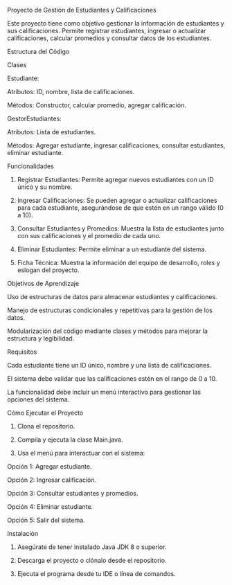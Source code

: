 Proyecto de Gestión de Estudiantes y Calificaciones

Este proyecto tiene como objetivo gestionar la información de estudiantes y sus calificaciones. Permite registrar estudiantes, ingresar o actualizar calificaciones, calcular promedios y consultar datos de los estudiantes.

Estructura del Código

Clases

Estudiante:

Atributos: ID, nombre, lista de calificaciones.

Métodos: Constructor, calcular promedio, agregar calificación.


GestorEstudiantes:

Atributos: Lista de estudiantes.

Métodos: Agregar estudiante, ingresar calificaciones, consultar estudiantes, eliminar estudiante.

Funcionalidades

1. Registrar Estudiantes: Permite agregar nuevos estudiantes con un ID único y su nombre.


2. Ingresar Calificaciones: Se pueden agregar o actualizar calificaciones para cada estudiante, asegurándose de que estén en un rango válido (0 a 10).


3. Consultar Estudiantes y Promedios: Muestra la lista de estudiantes junto con sus calificaciones y el promedio de cada uno.


4. Eliminar Estudiantes: Permite eliminar a un estudiante del sistema.


5. Ficha Técnica: Muestra la información del equipo de desarrollo, roles y eslogan del proyecto.



Objetivos de Aprendizaje

Uso de estructuras de datos para almacenar estudiantes y calificaciones.

Manejo de estructuras condicionales y repetitivas para la gestión de los datos.

Modularización del código mediante clases y métodos para mejorar la estructura y legibilidad.


Requisitos

Cada estudiante tiene un ID único, nombre y una lista de calificaciones.

El sistema debe validar que las calificaciones estén en el rango de 0 a 10.

La funcionalidad debe incluir un menú interactivo para gestionar las opciones del sistema.


Cómo Ejecutar el Proyecto

1. Clona el repositorio.


2. Compila y ejecuta la clase Main.java.


3. Usa el menú para interactuar con el sistema:

Opción 1: Agregar estudiante.

Opción 2: Ingresar calificación.

Opción 3: Consultar estudiantes y promedios.

Opción 4: Eliminar estudiante.

Opción 5: Salir del sistema.




Instalación

1. Asegúrate de tener instalado Java JDK 8 o superior.


2. Descarga el proyecto o clónalo desde el repositorio.


3. Ejecuta el programa desde tu IDE o línea de comandos.
